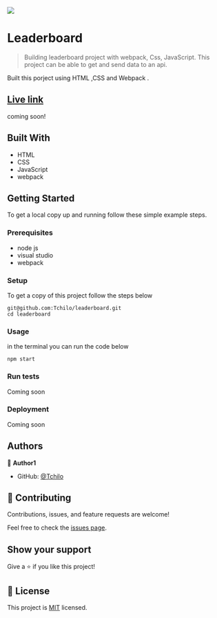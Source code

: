 ![](https://img.shields.io/badge/Microverse-blueviolet)

# Leaderboard

> Building leaderboard project with webpack, Css, JavaScript. This project can be able to get and send data to an api. 

Built this porject using HTML ,CSS and Webpack .

## [Live link]()
coming soon!

## Built With

- HTML
- CSS
- JavaScript
- webpack

## Getting Started


To get a local copy up and running follow these simple example steps.

### Prerequisites
- node js
- visual studio 
- webpack  

### Setup
To get a copy of this project follow the steps below
```
git@github.com:Tchilo/leaderboard.git
cd leaderboard
```


### Usage
in the terminal you can run the code below
```
npm start
```
### Run tests
Coming soon

### Deployment
Coming soon



## Authors

👤 **Author1**

- GitHub: [@Tchilo](https://github.com/Tchilo)

## 🤝 Contributing

Contributions, issues, and feature requests are welcome!

Feel free to check the [issues page](../../issues/).

## Show your support

Give a ⭐️ if you like this project!


## 📝 License

This project is [MIT](./MIT.md) licensed.